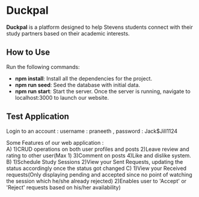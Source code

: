 # Duckpal

**Duckpal** is a platform designed to help Stevens students connect with their study partners based on their academic interests.

## How to Use
Run the following commands:
- **npm install**: Install all the dependencies for the project.
- **npm run seed**: Seed the database with initial data.
- **npm run start**: Start the server.
Once the server is running, navigate to localhost:3000 to launch our website.

## Test Application

Login to an account : username : praneeth , password  : Jack$Jill1124

Some Features of our web application :  
A)  1)CRUD operations on both user profiles and posts
    2)Leave review and rating to other user(Max 1)
    3)Comment on posts
    4)Like and dislike system.
B)  1)Schedule Study Sessions
    2)View your Sent Requests, updating the status accordingly once the status got changed 
C)  1)View your Received requests(Only displaying pending and accepted since no point of watching the session which he/she already rejected)
    2)Enables user to 'Accept' or 'Reject' requests based on his/her availability)
